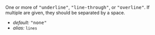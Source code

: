 One or more of <samp class="string">"underline"</samp>, <samp class="string">"line-through"</samp>, or <samp class="string">"overline"</samp>. If multiple are given, they should be separated by a space.

* _default:_ <samp class="string">"none"</samp>
* _alias:_ <code>lines</code>